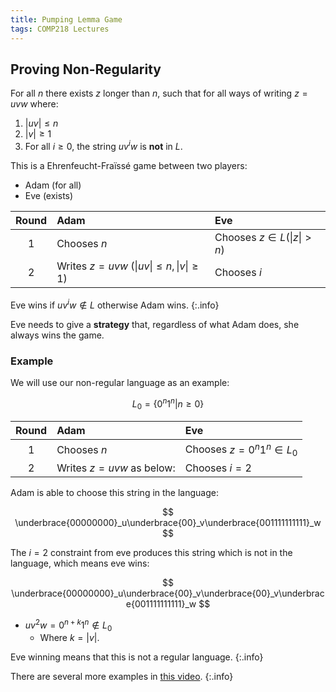 ```yaml
---
title: Pumping Lemma Game
tags: COMP218 Lectures
---
```

## Proving Non-Regularity
For all $n$ there exists $z$ longer than $n$, such that for all ways of writing $z=uvw$ where:

1. $\vert uv\vert\leq n$
1. $\vert v\vert\geq 1$
1. For all $i\geq0$, the string $uv^iw$ is **not** in $L$.

This is a Ehrenfeucht-Fraïssé game between two players:

* Adam (for all)
* Eve (exists)

| Round | Adam | Eve |
| :-: | :-- | :-- |
| 1 | Chooses $n$ | Chooses $z\in L(\vert z\vert >n)$
| 2 | Writes $z=uvw$ $(\vert uv\vert \leq n,\vert v\vert\geq1)$ | Chooses $i$ |

Eve wins if $uv^iw\notin L$ otherwise Adam wins.
{:.info}

Eve needs to give a **strategy** that, regardless of what Adam does, she always wins the game.

### Example
We will use our non-regular language as an example:

$$
L_0=\{0^n1^n\vert n\geq0\}
$$

| Round | Adam | Eve |
| :-: | :-- | :-- |
| 1 | Chooses $n$ | Chooses $z=0^n1^n\in L_0$
| 2 | Writes $z=uvw$ as below: | Chooses $i=2$ |

Adam is able to choose this string in the language:

$$
\underbrace{00000000}_u\underbrace{00}_v\underbrace{001111111111}_w
$$

The $i=2$ constraint from eve produces this string which is not in the language, which means eve wins:

$$
\underbrace{00000000}_u\underbrace{00}_v\underbrace{00}_v\underbrace{001111111111}_w
$$

* $uv^2w=0^{n+k}1^n\notin L_0$
	* Where $k=\vert v\vert$.

Eve winning means that this is not a regular language.
{:.info} 

There are several more examples in [this video](https://liverpool.instructure.com/courses/47455/modules/items/1252603).
{:.info}